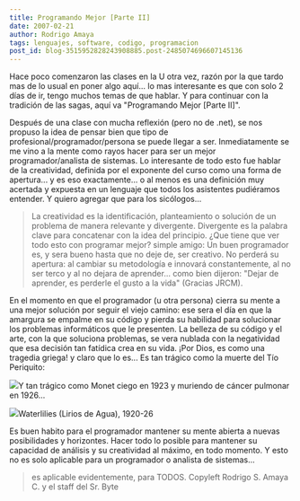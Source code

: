 ```yaml
---
title: Programando Mejor [Parte II]
date: 2007-02-21
author: Rodrigo Amaya
tags: lenguajes, software, codigo, programacion
post_id: blog-3515952828243908885.post-2485074696607145136
---
```


Hace poco comenzaron
      las clases en la U otra vez, razón por la que tardo mas de lo usual en poner algo aquí... lo
      mas interesante es que con solo 2 días de ir, tengo muchos temas de que hablar. Y para
      continuar con la tradición de las sagas, aquí va "Programando Mejor [Parte II]".

Después de una clase con mucha reflexión (pero no de .net), se nos propuso la idea
      de pensar bien que tipo de profesional/programador/persona se puede llegar a ser.
      Inmediatamente se me vino a la mente como rayos hacer para ser un mejor programador/analista
      de sistemas.
Lo interesante de todo esto fue hablar de la creatividad, definida por
      el exponente del curso como una forma de apertura... y es eso exactamente... o al menos es una
      definición muy acertada y expuesta en un lenguaje que todos los asistentes pudiéramos
      entender.
Y quiero agregar que para los sicólogos...

> La creatividad es la
> identificación, planteamiento o solución de un problema de manera relevante y
> divergente.
Divergente es la palabra clave para
      concatenar con la idea del principio.
¿Que tiene que ver todo esto con programar
      mejor? simple amigo:
Un buen programador es, y sera bueno hasta que no deje de, ser
      creativo.
No perderá su apertura: al cambiar su metodología e innovará
      constantemente, al no ser terco y al no dejara de aprender... como bien dijeron: "Dejar de
      aprender, es perderle el gusto a la vida" (Gracias JRCM).

En el
      momento en que el programador (u otra persona) cierra su mente a una mejor solución por seguir
      el viejo camino: ese sera el día en que la amargura se empalme en su código y pierda su
      habilidad para solucionar los problemas informáticos que le presenten. La belleza de su código
      y el arte, con la que soluciona problemas, se vera nublada con la negatividad que esa decisión
      tan fatídica crea en su vida.
¡Por Dios, es como una tragedia griega! y claro que
      lo es...
Es tan trágico como la muerte del Tío Periquito:

[![](http://bp2.blogger.com/_ayvorITawE4/Rd-cLaSA-HI/AAAAAAAAAJA/amy7CMINjC8/s400/TIO.JPG)](http://bp2.blogger.com/_ayvorITawE4/Rd-cLaSA-HI/AAAAAAAAAJA/amy7CMINjC8/s1600-h/TIO.JPG)Y tan trágico como
      Monet ciego en 1923
      y muriendo de cáncer pulmonar en 1926...

[![](http://bp3.blogger.com/_ayvorITawE4/Rd2TKKSA-FI/AAAAAAAAAIo/hyS-MsL0jhc/s400/800px-Claude_Monet_038.jpg)](http://bp3.blogger.com/_ayvorITawE4/Rd2TKKSA-FI/AAAAAAAAAIo/hyS-MsL0jhc/s1600-h/800px-Claude_Monet_038.jpg)Waterlilies (Lirios de
      Agua),
      1920-26

Es buen habito para el programador
      mantener su mente abierta a nuevas posibilidades y horizontes. Hacer todo lo posible para
      mantener su capacidad de análisis y su creatividad al máximo, en todo momento.
Y
      esto no es solo aplicable para un programador o analista de sistemas...
> es aplicable evidentemente,
> para TODOS.
Copyleft
      Rodrigo S. Amaya C. y el staff del Sr. Byte